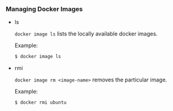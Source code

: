 ### Managing Docker Images

- ls

  ```docker image ls``` lists the locally available docker images.

  Example:

  ```sh
  $ docker image ls
  ```

- rmi

  ```docker image rm <image-name>``` removes the particular image.

  Example:

  ```sh
  $ docker rmi ubuntu
  ```